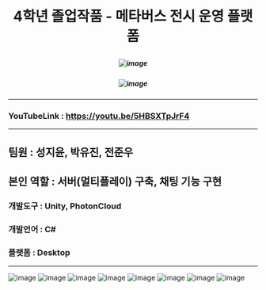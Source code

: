 <br/>
<br/>

# <p align="center"> **4학년 졸업작품 - 메타버스 전시 운영 플랫폼**  </p>
##### <p align="center"> <b> ![image](https://github.com/user-attachments/assets/4b034d8d-e0c7-4f5f-a0a1-98aff96cb64a) </b>
##### <p align="center"> <b> ![image](https://github.com/user-attachments/assets/203345d6-de71-480e-a20d-92631b8469f6) </b>

---
### YouTubeLink : https://youtu.be/5HBSXTpJrF4
---
## 팀원 : 성지윤, 박유진, 전준우
## 본인 역할 : 서버(멀티플레이) 구축, 채팅 기능 구현 

### 개발도구 : Unity, PhotonCloud
### 개발언어 : C#
### 플랫폼 : Desktop

---
![image](https://github.com/user-attachments/assets/c821d4b2-2d15-4fae-acff-37aa6127cf90)
![image](https://github.com/user-attachments/assets/61822251-f0cf-4f0e-a82b-1fb416d4a516)
![image](https://github.com/user-attachments/assets/d988790d-aa35-49c9-9bf2-9ddcd10f1e08)
![image](https://github.com/user-attachments/assets/2604b258-7c0e-43e8-a405-7b4a5c693f75)
![image](https://github.com/user-attachments/assets/f4a87ba5-470b-42f9-9226-2ee813d3c78c)
![image](https://github.com/user-attachments/assets/9da9b638-98a3-4bb2-93d3-66bb53c95142)
![image](https://github.com/user-attachments/assets/8de6b8e4-7e6e-4320-89fc-e12d7f82e220)
![image](https://github.com/user-attachments/assets/57a51191-7ef9-4c50-9824-3c5358b4b8a4)

